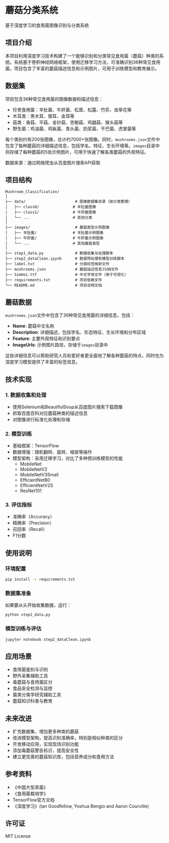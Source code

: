 # 蘑菇分类系统

基于深度学习的食用菌图像识别与分类系统

## 项目介绍

本项目利用深度学习技术构建了一个能够识别和分类常见食用菌（蘑菇）种类的系统。系统基于卷积神经网络框架，使用迁移学习方法，可准确识别36种常见食用菌。项目包含了丰富的蘑菇描述信息和示例图片，可用于训练模型和教育展示。

## 数据集

项目包含36种常见食用菌的图像数据和描述信息：
- 珍贵食用菌：羊肚菌、牛肝菌、松茸、松露、竹荪、虫草花等
- 木耳类：黑木耳、银耳、金耳等
- 菇类：香菇、平菇、金针菇、杏鲍菇、鸡腿菇、猴头菇等
- 野生菌：鸡油菌、鸡枞菌、青头菌、奶浆菌、干巴菌、虎掌菌等

每个类别约有200张图像，总计约7000+张图像。同时，`mushrooms.json`文件中包含了每种蘑菇的详细描述信息，包括学名、特征、生长环境等。`images`目录中则存储了每种蘑菇的5张示例图片，可用于快速了解各类蘑菇的外观特征。

数据来源：通过网络爬虫从百度图片搜索API获取

## 项目结构

```
Mushroom_Classification/
│
├── data/                      # 图像数据集目录（按分类整理）
│   ├── class0/               # 羊肚菌图像
│   ├── class1/               # 牛肝菌图像
│   └── ...                   # 其他分类
│
├── images/                    # 蘑菇类型示例图像
│   ├── 羊肚菌/                # 羊肚菌示例图像
│   ├── 牛肝菌/                # 牛肝菌示例图像
│   └── ...                   # 其他蘑菇类型
│
├── step1_data.py              # 数据收集与处理脚本
├── step2_dataClean.ipynb      # 数据预处理和模型训练脚本
├── label.txt                  # 分类标签映射文件
├── mushrooms.json             # 蘑菇描述信息JSON文件
├── SimHei.ttf                 # 中文字体文件（用于可视化）
├── requirements.txt           # 项目依赖文件
└── README.md                  # 项目说明文档
```

## 蘑菇数据

`mushrooms.json`文件中包含了36种常见食用菌的详细信息，包括：
- **Name**: 蘑菇中文名称
- **Description**: 详细描述，包括学名、形态特征、生长环境和分布区域
- **Feature**: 主要外观特征和识别要点
- **ImageUrls**: 示例图片路径，存储于`images`目录中

这些详细信息可以帮助研究人员和爱好者更全面地了解各种蘑菇的特点，同时也为深度学习模型提供了丰富的标签信息。

## 技术实现

### 1. 数据收集和处理
- 使用Selenium和BeautifulSoup从百度图片搜索下载图像
- 抓取百度百科对应蘑菇种类的描述信息
- 对图像进行标准化处理和存储

### 2. 模型训练
- 基础框架：TensorFlow
- 数据增强：随机翻转、旋转、缩放等操作
- 模型架构：采用迁移学习，对比了多种预训练模型的性能
  - MobileNet
  - MobileNetV2
  - MobileNetV3Small
  - EfficientNetB0
  - EfficientNetV2S
  - ResNet101

### 3. 评估指标
- 准确率（Accuracy）
- 精确率（Precision）
- 召回率（Recall）
- F1分数

## 使用说明

### 环境配置
```bash
pip install -r requirements.txt
```

### 数据集准备
如果要从头开始收集数据，运行：
```bash
python step1_data.py
```

### 模型训练与评估
```bash
jupyter notebook step2_dataClean.ipynb
```

## 应用场景

- 食用菌鉴别与识别
- 野外采集辅助工具
- 毒蘑菇与食用菌区分
- 食品安全检测与监控
- 菌类分类学研究辅助工具
- 蘑菇知识科普与教育

## 未来改进

- 扩充数据集，增加更多种类的蘑菇
- 改进模型架构，提高识别准确率，特别是相似种类的区分
- 开发移动应用，实现现场识别功能
- 添加毒蘑菇警告标识，提高安全性
- 建立更完善的蘑菇知识库，包括营养成分和食用方法

## 参考资料

- 《中国大型真菌》
- 《食用菌栽培学》
- TensorFlow官方文档
- 《深度学习》(Ian Goodfellow, Yoshua Bengio and Aaron Courville)

## 许可证

MIT License